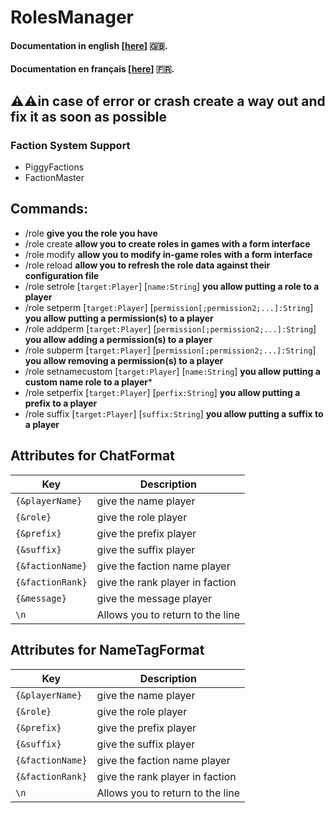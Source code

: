 # RolesManager

#### Documentation in english [[here](https://github.com/AID-LEARNING/RolesManager/blob/beta/wiki/English.md)] 🇬🇧.
#### Documentation en français [[here](https://github.com/AID-LEARNING/RolesManager/blob/beta/wiki/Français.md)] 🇫🇷.

## ⚠️⚠️**in case of error or crash create a way out and fix it as soon as possible**

### Faction System Support
 - PiggyFactions
 - FactionMaster

## Commands:
 - /role **give you the role you have**
 - /role create **allow you to create roles in games with a form interface**
 - /role modify **allow you to modify in-game roles with a form interface**
 - /role reload **allow you to refresh the role data against their configuration file**
 - /role setrole [``target:Player``] [``name:String``] **you allow putting a role to a player**
 - /role setperm [``target:Player``] [``permission[;permission2;...]:String``] **you allow putting a permission(s) to a player**
 - /role addperm [``target:Player``] [``permission[;permission2;...]:String``] **you allow adding a permission(s) to a player**
 - /role subperm [``target:Player``] [``permission[;permission2;...]:String``] **you allow removing a permission(s) to a player**
 - /role setnamecustom [``target:Player``] [``name:String``] **you allow putting a custom name role to a player***
 - /role setperfix [``target:Player``] [``perfix:String``] **you allow putting a prefix to a player**
 - /role suffix [``target:Player``] [``suffix:String``] **you allow putting a suffix to a player**

## Attributes for ChatFormat 

| Key                | Description                      | 
|--------------------|----------------------------------|
| ``{&playerName}``  | give the name player             | 
| ``{&role}``        | give the role player             | 
| ``{&prefix}``      | give the prefix player           |
| ``{&suffix}``      | give the suffix player           |
| ``{&factionName}`` | give the faction name player     |
| ``{&factionRank}`` | give the rank player in faction  |
| ``{&message}``     | give the  message player         |
| ``\n   ``          | Allows you to return to the line |

## Attributes for NameTagFormat

| Key                | Description                      | 
|--------------------|----------------------------------|
| ``{&playerName}``  | give the name player             | 
| ``{&role}``        | give the role player             | 
| ``{&prefix}``      | give the prefix player           |
| ``{&suffix}``      | give the suffix player           |
| ``{&factionName}`` | give the faction name player     |
| ``{&factionRank}`` | give the rank player in faction  |
| ``\n   ``          | Allows you to return to the line |

